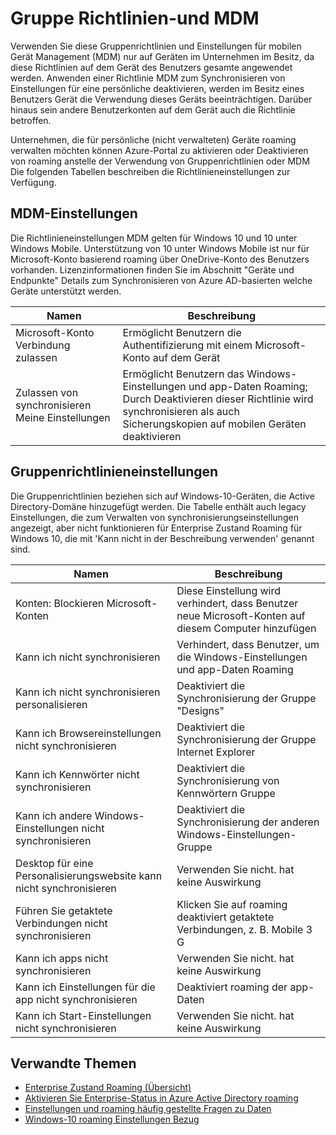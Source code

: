 <properties
    pageTitle="Gruppieren von Richtlinien-und MDM | Microsoft Azure"
    description="Informationen zum Gruppenrichtlinien und Mobilgerät Management (MDM)-Einstellungen, die auf Geräten im Unternehmen im Besitz verwendet werden soll. Diese Richtlinien werden auf dem Gerät des Benutzers gesamte angewendet."
    services="active-directory"
    keywords="Was sind Gruppe Richtlinie und MDM-Einstellungen für Enterprise Zustand Roaming, Enterprise Zustand Roaming, Windows Cloud"
    documentationCenter=""
    authors="femila"
    manager="swadhwa"
    editor="curtand"/>

<tags
    ms.service="active-directory"  
    ms.workload="identity"
    ms.tgt_pltfrm="na"
    ms.devlang="na"
    ms.topic="article"
    ms.date="09/27/2016"
    ms.author="femila"/>

# <a name="group-policy-and-mdm-settings"></a>Gruppe Richtlinien-und MDM

Verwenden Sie diese Gruppenrichtlinien und Einstellungen für mobilen Gerät Management (MDM) nur auf Geräten im Unternehmen im Besitz, da diese Richtlinien auf dem Gerät des Benutzers gesamte angewendet werden. Anwenden einer Richtlinie MDM zum Synchronisieren von Einstellungen für eine persönliche deaktivieren, werden im Besitz eines Benutzers Gerät die Verwendung dieses Geräts beeinträchtigen. Darüber hinaus sein andere Benutzerkonten auf dem Gerät auch die Richtlinie betroffen.

Unternehmen, die für persönliche (nicht verwalteten) Geräte roaming verwalten möchten können Azure-Portal zu aktivieren oder Deaktivieren von roaming anstelle der Verwendung von Gruppenrichtlinien oder MDM
Die folgenden Tabellen beschreiben die Richtlinieneinstellungen zur Verfügung.

## <a name="mdm-settings"></a>MDM-Einstellungen
Die Richtlinieneinstellungen MDM gelten für Windows 10 und 10 unter Windows Mobile.  Unterstützung von 10 unter Windows Mobile ist nur für Microsoft-Konto basierend roaming über OneDrive-Konto des Benutzers vorhanden.  Lizenzinformationen finden Sie im Abschnitt "Geräte und Endpunkte" Details zum Synchronisieren von Azure AD-basierten welche Geräte unterstützt werden.

| Namen                               | Beschreibung                                                          |
|------------------------------------|----------------------------------------------------------------------|
| Microsoft-Konto Verbindung zulassen | Ermöglicht Benutzern die Authentifizierung mit einem Microsoft-Konto auf dem Gerät |
| Zulassen von synchronisieren Meine Einstellungen             | Ermöglicht Benutzern das Windows-Einstellungen und app-Daten Roaming; Durch Deaktivieren dieser Richtlinie wird synchronisieren als auch Sicherungskopien auf mobilen Geräten deaktivieren                  |

## <a name="group-policy-settings"></a>Gruppenrichtlinieneinstellungen
Die Gruppenrichtlinien beziehen sich auf Windows-10-Geräten, die Active Directory-Domäne hinzugefügt werden. Die Tabelle enthält auch legacy Einstellungen, die zum Verwalten von synchronisierungseinstellungen angezeigt, aber nicht funktionieren für Enterprise Zustand Roaming für Windows 10, die mit 'Kann nicht in der Beschreibung verwenden' genannt sind.

| Namen                                | Beschreibung |
|-------------------------------------|-------------|
| Konten: Blockieren Microsoft-Konten  |Diese Einstellung wird verhindert, dass Benutzer neue Microsoft-Konten auf diesem Computer hinzufügen|
| Kann ich nicht synchronisieren                         |Verhindert, dass Benutzer, um die Windows-Einstellungen und app-Daten Roaming|
| Kann ich nicht synchronisieren personalisieren             |Deaktiviert die Synchronisierung der Gruppe "Designs"|
| Kann ich Browsereinstellungen nicht synchronisieren        |Deaktiviert die Synchronisierung der Gruppe Internet Explorer|
| Kann ich Kennwörter nicht synchronisieren               |Deaktiviert die Synchronisierung von Kennwörtern Gruppe|
| Kann ich andere Windows-Einstellungen nicht synchronisieren  |Deaktiviert die Synchronisierung der anderen Windows-Einstellungen-Gruppe|
| Desktop für eine Personalisierungswebsite kann nicht synchronisieren |Verwenden Sie nicht. hat keine Auswirkung|
| Führen Sie getaktete Verbindungen nicht synchronisieren  |Klicken Sie auf roaming deaktiviert getaktete Verbindungen, z. B. Mobile 3 G|
| Kann ich apps nicht synchronisieren                    |Verwenden Sie nicht. hat keine Auswirkung|
|Kann ich Einstellungen für die app nicht synchronisieren             |Deaktiviert roaming der app-Daten|
|Kann ich Start-Einstellungen nicht synchronisieren           |Verwenden Sie nicht. hat keine Auswirkung|


## <a name="related-topics"></a>Verwandte Themen
- [Enterprise Zustand Roaming (Übersicht)](active-directory-windows-enterprise-state-roaming-overview.md)
- [Aktivieren Sie Enterprise-Status in Azure Active Directory roaming](active-directory-windows-enterprise-state-roaming-enable.md)
- [Einstellungen und roaming häufig gestellte Fragen zu Daten](active-directory-windows-enterprise-state-roaming-faqs.md)
- [Windows-10 roaming Einstellungen Bezug](active-directory-windows-enterprise-state-roaming-windows-settings-reference.md)
